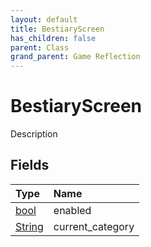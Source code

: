 ```yaml
---
layout: default
title: BestiaryScreen
has_children: false
parent: Class
grand_parent: Game Reflection
---
```

# BestiaryScreen
Description 

## Fields
| Type | Name |
|:-------------|:--------------|
| [bool](/game-reflection/components/bool.md) | enabled |
| [String](/game-reflection/components/string.md) | current_category |
